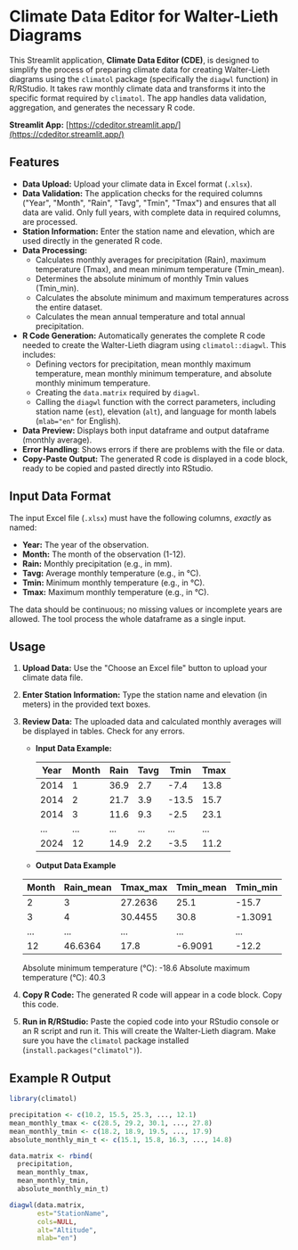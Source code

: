 # Climate Data Editor for Walter-Lieth Diagrams

This Streamlit application, **Climate Data Editor (CDE)**, is designed to simplify the process of preparing climate data for creating Walter-Lieth diagrams using the `climatol` package (specifically the `diagwl` function) in R/RStudio.  It takes raw monthly climate data and transforms it into the specific format required by `climatol`.  The app handles data validation, aggregation, and generates the necessary R code.

**Streamlit App:** [https://cdeditor.streamlit.app/](https://cdeditor.streamlit.app/)

## Features

*   **Data Upload:** Upload your climate data in Excel format (`.xlsx`).
*   **Data Validation:**  The application checks for the required columns ("Year", "Month", "Rain", "Tavg", "Tmin", "Tmax") and ensures that all data are valid. Only full years, with complete data in required columns, are processed.
*   **Station Information:**  Enter the station name and elevation, which are used directly in the generated R code.
*   **Data Processing:**
    *   Calculates monthly averages for precipitation (Rain), maximum temperature (Tmax), and mean minimum temperature (Tmin_mean).
    *   Determines the absolute minimum of monthly Tmin values (Tmin_min).
    *   Calculates the absolute minimum and maximum temperatures across the entire dataset.
    *   Calculates the mean annual temperature and total annual precipitation.
*   **R Code Generation:**  Automatically generates the complete R code needed to create the Walter-Lieth diagram using `climatol::diagwl`.  This includes:
    *   Defining vectors for precipitation, mean monthly maximum temperature, mean monthly minimum temperature, and absolute monthly minimum temperature.
    *   Creating the `data.matrix` required by `diagwl`.
    *   Calling the `diagwl` function with the correct parameters, including station name (`est`), elevation (`alt`), and language for month labels (`mlab="en"` for English).
* **Data Preview:** Displays both input dataframe and output dataframe (monthly average).
* **Error Handling**: Shows errors if there are problems with the file or data.
* **Copy-Paste Output:** The generated R code is displayed in a code block, ready to be copied and pasted directly into RStudio.

## Input Data Format

The input Excel file (`.xlsx`) must have the following columns, *exactly* as named:

*   **Year:**  The year of the observation.
*   **Month:** The month of the observation (1-12).
*   **Rain:**  Monthly precipitation (e.g., in mm).
*   **Tavg:**  Average monthly temperature (e.g., in °C).
*   **Tmin:**  Minimum monthly temperature (e.g., in °C).
*   **Tmax:**  Maximum monthly temperature (e.g., in °C).

The data should be continuous; no missing values or incomplete years are allowed. The tool process the whole dataframe as a single input.

## Usage

1.  **Upload Data:**  Use the "Choose an Excel file" button to upload your climate data file.
2.  **Enter Station Information:**  Type the station name and elevation (in meters) in the provided text boxes.
3.  **Review Data:**  The uploaded data and calculated monthly averages will be displayed in tables.  Check for any errors.  
    *   **Input Data Example:**

        | Year | Month | Rain | Tavg | Tmin  | Tmax  |
        |------|-------|------|------|-------|-------|
        | 2014 | 1     | 36.9 | 2.7  | -7.4  | 13.8  |
        | 2014 | 2     | 21.7 | 3.9  | -13.5 | 15.7  |
        | 2014 | 3     | 11.6 | 9.3  | -2.5  | 23.1  |
        | ...  | ...   | ...  | ...  | ...   | ...   |
        | 2024 | 12    | 14.9 | 2.2  | -3.5  | 11.2  |
        
    * **Output Data Example**

     | Month | Rain_mean | Tmax_max | Tmin_mean | Tmin_min |
     |-------|-----------|----------|-----------|----------|
     | 2     | 3         | 27.2636  | 25.1      | -15.7    |
     | 3     | 4         | 30.4455  | 30.8      | -1.3091  |
     | ...   | ...       | ...      | ...       | ...      |
     |12     | 46.6364   | 17.8     | -6.9091   | -12.2    |
     
     Absolute minimum temperature (°C): -18.6
     Absolute maximum temperature (°C): 40.3
     

5.  **Copy R Code:**  The generated R code will appear in a code block.  Copy this code.
6.  **Run in R/RStudio:**  Paste the copied code into your RStudio console or an R script and run it.  This will create the Walter-Lieth diagram.  Make sure you have the `climatol` package installed (`install.packages("climatol")`).

## Example R Output

```R
library(climatol)

precipitation <- c(10.2, 15.5, 25.3, ..., 12.1)
mean_monthly_tmax <- c(28.5, 29.2, 30.1, ..., 27.8)
mean_monthly_tmin <- c(18.2, 18.9, 19.5, ..., 17.9)
absolute_monthly_min_t <- c(15.1, 15.8, 16.3, ..., 14.8)

data.matrix <- rbind(
  precipitation,
  mean_monthly_tmax,
  mean_monthly_tmin,
  absolute_monthly_min_t)

diagwl(data.matrix,
       est="StationName",
       cols=NULL,
       alt="Altitude",
       mlab="en")
